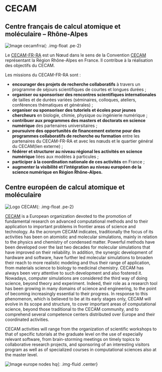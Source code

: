 CECAM
=====

Centre français de calcul atomique et moléculaire – Rhône-Alpes
---------------------------------------------------------------

![Image cecamfrra](../../_static/Réseaux/cecamfrra.png){: .img-float .pe-2}

Le [CECAM-FR-RA](http://www.cecam-fr.org/)  est un Nœud dans le sens de la Convention [CECAM](http://www.cecam.org/) représentant la Région Rhône-Alpes en France.
Il contribue à la réalisation des objectifs du CECAM.

Les missions du CECAM-FR-RA sont :

* **encourager des projets de recherche collaboratifs** à travers un programme de séjours scientifiques de courtes et longues durées ;
* **organiser ou sponsoriser des rencontres scientifiques internationales** de tailles et de durées variées (séminaires, colloques, ateliers, conférences thématiques et générales) ;
* **organiser ou sponsoriser des tutoriels et écoles pour jeunes chercheurs** en biologie, chimie, physique ou ingénierie numérique ;
* **contribuer aux programmes des masters et doctorats en science numérique** des partenaires universitaires ;
* **poursuivre des opportunités de financement externe pour des programmes collaboratifs de recherche ou formation** entre les partenaires du CECAM-FR-RA et avec les nœuds et le quartier général du CECAM(lien externe) ;
* **fédérer et structurer au niveau régional les activités en science numérique** liées aux modèles à particules ;
* **participer à la coordination nationale de ces activités** en France ;
* **augmenter la visibilité et l’intégration au niveau européen de la science numérique en Région Rhône-Alpes.** 

Centre européen de calcul atomique et moléculaire
-------------------------------------------------

![Logo CECAM](../../_static/Réseaux/cecam_logo.png){: .img-float .pe-2}

[CECAM](http://www.cecam.org/) is a European organization devoted to the promotion of fundamental research on advanced computational methods and to their application to important problems in frontier areas of science and technology. As the acronym CECAM indicates, traditionally the focus of its activities has been on atomistic and molecular simulations, mainly in relation to the physics and chemistry of condensed matter. Powerful methods have been developed over the last two decades for molecular simulations that have improved on their reliability. In addition, the synergic development of hardware and software, have further led molecular simulations to broaden their reach to more realistic modeling and thus their range of application, from materials science to biology to medicinal chemistry. CECAM has always been very attentive to such development and also fostered it. Nowadays, computer simulations are considered the third way of doing science, beyond theory and experiment. Indeed, their role as a research tool has been growing in many domains of science and engineering, to the point of becoming increasingly essential to their progress. In response to this phenomenon, which is believed to be at its early stages only, CECAM will evolve in its scope and structure, to cover important areas of computational science, beyond those traditional to the CECAM community, and to comprehend several competence centers distributed over Europe and their coordinated activities.

CECAM activities will range from the organization of scientific workshops to that of specific tutorials at the graduate level on the use of especially relevant software, from brain-storming meetings on timely topics to collaborative research projects, and sponsoring of an interesting visitors program as well as of specialized courses in computational sciences also at the master level.

![Image europe nodes hq](../../_static/Réseaux/europe_nodes_hq.png){: .img-fluid .center}

